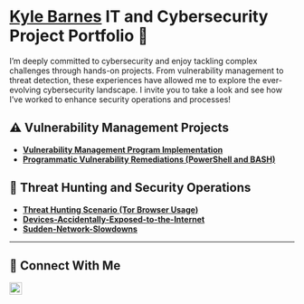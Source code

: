 # <a href="https://www.linkedin.com/in/kylenbarnes/">Kyle Barnes</a> IT and Cybersecurity Project Portfolio 🔐

I’m deeply committed to cybersecurity and enjoy tackling complex challenges through hands-on projects. From vulnerability management to threat detection, these experiences have allowed me to explore the ever-evolving cybersecurity landscape. I invite you to take a look and see how I’ve worked to enhance security operations and processes!


## ⚠️ Vulnerability Management Projects

- **[Vulnerability Management Program Implementation](https://github.com/joshcybertest/vulnerability-management-program)**
- **[Programmatic Vulnerability Remediations (PowerShell and BASH)](https://github.com/joshcybertest/programmatic-vulnerability-remediations)**

## 🚨 Threat Hunting and Security Operations

- **[Threat Hunting Scenario (Tor Browser Usage)](https://github.com/TechwithKyle/threat-hunting-scenario-tor)**
- **[Devices-Accidentally-Exposed-to-the-Internet](https://github.com/TechwithKyle/Devices-Accidentally-Exposed-to-the-Internet/tree/main)**
- **[Sudden-Network-Slowdowns](https://github.com/TechwithKyle/Sudden-Network-Slowdowns)** 


<hr/>

## 🤳 Connect With Me

[<img align="left" alt="kylenbarnes | LinkedIn" width="22px" src="https://cdn.jsdelivr.net/npm/simple-icons@v3/icons/linkedin.svg" />][linkedin]

[linkedin]: https://linkedin.com/in/kylenbarnes

<!--
<img width="35" alt="image" src="https://github.com/user-attachments/assets/2f41c7cd-5ea8-4475-b451-a37161b6c3fb"> 
<img width="35" alt="image" src="https://github.com/user-attachments/assets/77649969-9910-4994-8b96-74a116cfb2a8">
-->

